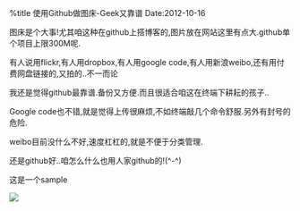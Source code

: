 %title 使用Github做图床-Geek又靠谱
Date:2012-10-16

图床是个大事!尤其咱这种在github上搭博客的,图片放在网站这里有点大.github单个项目上限300M呢.

有人说用flickr,有人用dropbox,有人用google code,有人用新浪weibo,还有用付费网盘链接的,又拍的..不一而论

我还是觉得github最靠谱.备份又方便.而且很适合咱这在终端下耕耘的孩子..

Google code也不错,就是觉得上传很麻烦,不如终端敲几个命令舒服.另外有封号的危险.

weibo目前没什么不好,速度杠杠的,就是不便于分类管理.

还是github好..咱怎么什么也用人家github的!(^-^)

这是一个sample

![](https://raw.github.com/hit9/blog-img-store/master/sample.jpg)

